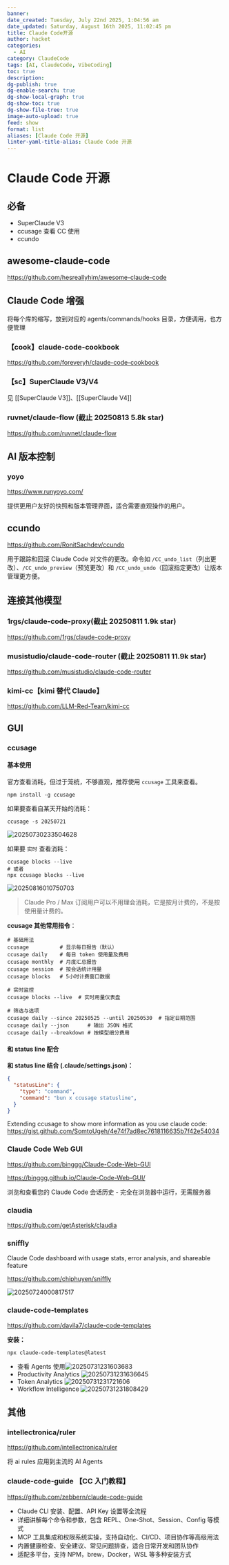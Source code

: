 ```yaml
---
banner: 
date_created: Tuesday, July 22nd 2025, 1:04:56 am
date_updated: Saturday, August 16th 2025, 11:02:45 pm
title: Claude Code开源
author: hacket
categories:
  - AI
category: ClaudeCode
tags: [AI, ClaudeCode, VibeCoding]
toc: true
description: 
dg-publish: true
dg-enable-search: true
dg-show-local-graph: true
dg-show-toc: true
dg-show-file-tree: true
image-auto-upload: true
feed: show
format: list
aliases: [Claude Code 开源]
linter-yaml-title-alias: Claude Code 开源
---
```


# Claude Code 开源

## 必备

- SuperClaude V3
- ccusage 查看 CC 使用
- ccundo

## awesome-claude-code

<https://github.com/hesreallyhim/awesome-claude-code>

## Claude Code 增强

将每个库的缩写，放到对应的 agents/commands/hooks 目录，方便调用，也方便管理

### 【cook】claude-code-cookbook

<https://github.com/foreveryh/claude-code-cookbook>

### 【sc】SuperClaude V3/V4

见 [[SuperClaude V3]]、[[SuperClaude V4]]

### ruvnet/claude-flow (截止 20250813 5.8k star)

<https://github.com/ruvnet/claude-flow>

## AI 版本控制

### yoyo

<https://www.runyoyo.com/>

提供更用户友好的快照和版本管理界面，适合需要直观操作的用户。

## ccundo

<https://github.com/RonitSachdev/ccundo>

用于跟踪和回滚 Claude Code 对文件的更改。命令如 `/CC_undo_list`（列出更改）、`/CC_undo_preview`（预览更改）和 `/CC_undo_undo`（回滚指定更改）让版本管理更方便。

## 连接其他模型

### 1rgs/claude-code-proxy(截止 20250811 1.9k star)

<https://github.com/1rgs/claude-code-proxy>

### musistudio/claude-code-router (截止 20250811 11.9k star)

<https://github.com/musistudio/claude-code-router>

### kimi-cc【kimi 替代 Claude】

<https://github.com/LLM-Red-Team/kimi-cc>

## GUI

### ccusage

#### 基本使用

官方查看消耗，但过于笼统，不够直观，推荐使用 `ccusage` 工具来查看。

```shell
npm install -g ccusage
```

如果要查看自某天开始的消耗：

```shell
ccusage -s 20250721
```

![20250730233504628](https://raw.githubusercontent.com/hacket/ObsidianOSS/master/obsidian/20250816230219357.png)

如果要 `实时` 查看消耗：

```shell
ccusage blocks --live
# 或者
npx ccusage blocks --live
```

![20250816010750703](https://raw.githubusercontent.com/hacket/ObsidianOSS/master/obsidian/20250816230219364.png)

> Claude Pro / Max 订阅用户可以不用理会消耗，它是按月计费的，不是按使用量计费的。

**ccusage 其他常用指令**：

```shell
# 基础用法  
ccusage          # 显示每日报告（默认）  
ccusage daily    # 每日 token 使用量及费用  
ccusage monthly  # 月度汇总报告  
ccusage session  # 按会话统计用量  
ccusage blocks   # 5小时计费窗口数据  

# 实时监控  
ccusage blocks --live  # 实时用量仪表盘  

# 筛选与选项  
ccusage daily --since 20250525 --until 20250530  # 指定日期范围  
ccusage daily --json      # 输出 JSON 格式  
ccusage daily --breakdown # 按模型细分费用
```

#### 和 status line 配合

**和 status line 结合 (.claude/settings.json)：**

```json
{
  "statusLine": {
    "type": "command",
    "command": "bun x ccusage statusline",
  }
}
```

Extending ccusage to show more information as you use claude code: <https://gist.github.com/SomtoUgeh/4e74f7ad8ec7618116635b7f42e54034>

### Claude Code Web GUI

<https://github.com/binggg/Claude-Code-Web-GUI>

<https://binggg.github.io/Claude-Code-Web-GUI/>

浏览和查看您的 Claude Code 会话历史 - 完全在浏览器中运行，无需服务器

### claudia

<https://github.com/getAsterisk/claudia>

### sniffly

Claude Code dashboard with usage stats, error analysis, and shareable feature

<https://github.com/chiphuyen/sniffly>

![20250724000817517](https://raw.githubusercontent.com/hacket/ObsidianOSS/master/obsidian/20250816230219365.png)

### claude-code-templates

<https://github.com/davila7/claude-code-templates>

**安装：**

```shell
npx claude-code-templates@latest
```

- 查看 Agents 使用![20250731231603683](https://raw.githubusercontent.com/hacket/ObsidianOSS/master/obsidian/20250816230219367.png)
- Productivity Analytics
![20250731231636645](https://raw.githubusercontent.com/hacket/ObsidianOSS/master/obsidian/20250816230219368.png)
- Token Analytics
![20250731231721606](https://raw.githubusercontent.com/hacket/ObsidianOSS/master/obsidian/20250816230219369.png)
- Workflow Intelligence
![20250731231808429](https://raw.githubusercontent.com/hacket/ObsidianOSS/master/obsidian/20250816230219370.png)

## 其他

### intellectronica/ruler

<https://github.com/intellectronica/ruler>

将 ai rules 应用到主流的 AI Agents

### claude-code-guide 【CC 入门教程】

<https://github.com/zebbern/claude-code-guide>

- Claude CLI 安装、配置、API Key 设置等全流程
- 详细讲解每个命令和参数，包含 REPL、One-Shot、Session、Config 等模式
 - MCP 工具集成和权限系统实操，支持自动化、CI/CD、项目协作等高级用法
- 内置健康检查、安全建议、常见问题排查，适合日常开发和团队协作
 - 适配多平台，支持 NPM，brew，Docker，WSL 等多种安装方式
